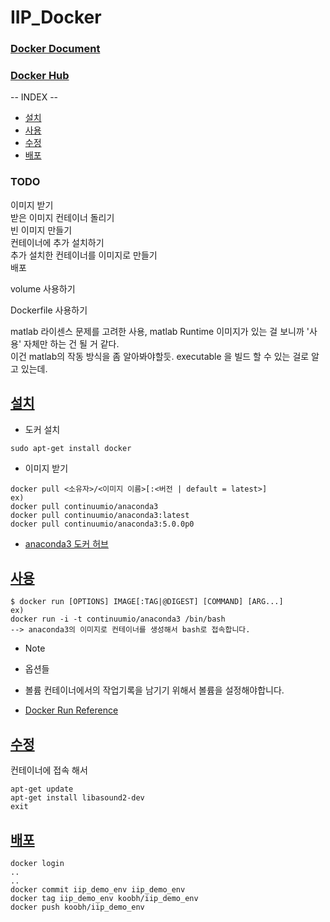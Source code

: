 # IIP_Docker

### [Docker Document](https://docs.docker.com)
### [Docker Hub](https://hub.docker.com)


-- INDEX --<a name = "index"></a>

+ [설치](#install)
+ [사용](#use)
+ [수정](#modify)
+ [배포](#deploy)

### TODO
이미지 받기  
받은 이미지 컨테이너 돌리기  
빈 이미지 만들기  
컨테이너에 추가 설치하기   
추가 설치한 컨테이너를 이미지로 만들기  
배포    

volume 사용하기 

Dockerfile 사용하기  

matlab 라이센스 문제를 고려한 사용, matlab Runtime 이미지가 있는 걸 보니까 '사용' 자체만 하는 건 될 거 같다.  
이건 matlab의 작동 방식을 좀 알아봐야할듯. executable 을 빌드 할 수 있는 걸로 알고 있는데.  

## [설치](#index)<a name = "install"></a>

+ 도커 설치

```
sudo apt-get install docker
```

+ 이미지 받기

```
docker pull <소유자>/<이미지 이름>[:<버전 | default = latest>]
ex) 
docker pull continuumio/anaconda3
docker pull continuumio/anaconda3:latest
docker pull continuumio/anaconda3:5.0.0p0
```

* [anaconda3 도커 허브](https://hub.docker.com/r/continuumio/anaconda3)


## [사용](#index)<a name = "use"></a>

```
$ docker run [OPTIONS] IMAGE[:TAG|@DIGEST] [COMMAND] [ARG...]
ex)
docker run -i -t continuumio/anaconda3 /bin/bash
--> anaconda3의 이미지로 컨테이너를 생성해서 bash로 접속합니다. 
```

+ Note
+ 옵션들

+ 볼륨
컨테이너에서의 작업기록을 남기기 위해서 볼륨을 설정해야합니다.

+ [Docker Run Reference](https://docs.docker.com/engine/reference/run/)

## [수정](#index)<a name = "modify"></a>

컨테이너에 접속 해서
```
apt-get update
apt-get install libasound2-dev
exit
```

## [배포](#index)<a name = "deploy"></a>


```
docker login
..
..
docker commit iip_demo_env iip_demo_env
docker tag iip_demo_env koobh/iip_demo_env
docker push koobh/iip_demo_env
```
